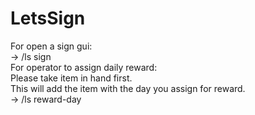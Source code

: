 # LetsSign

For open a sign gui:  
→ /ls sign  
For operator to assign daily reward:  
Please take item in hand first.  
This will add the item with the day you assign for reward.  
→ /ls reward-day <day>  
